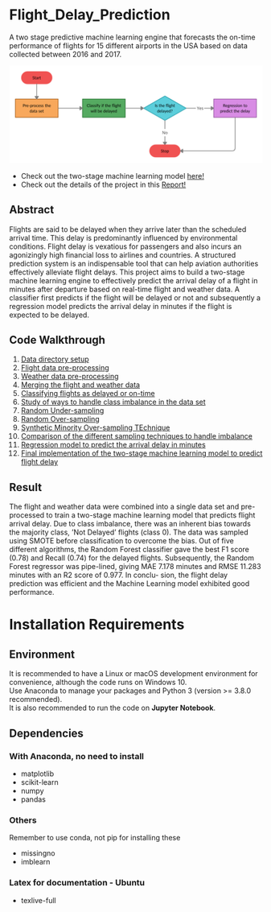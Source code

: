 # Flight_Delay_Prediction
A two stage predictive machine learning engine that forecasts the on-time performance of flights for 15 different airports in the USA based on data collected between 2016 and 2017.

![](Report/Flight_Delay_Prediction_Pipe-lining_Flowchart.png)
- Check out the two-stage machine learning model [here!](./12_Pipelined_Model.ipynb)
- Check out the details of the project in this [Report!](./Two_Stage_Flight_Delay_Prediction_Report_Nivedhitha.pdf)

## Abstract
Flights are said to be delayed when they arrive later than the scheduled arrival time. This delay is predominantly influenced by environmental conditions. Flight delay is vexatious for passengers and also incurs an agonizingly high financial loss to airlines and countries. A structured prediction system is an indispensable tool that can help aviation authorities effectively alleviate flight delays. This project aims to build a two-stage machine learning engine to effectively predict the arrival delay of a flight in minutes after departure based on real-time
flight and weather data. A classifier first predicts if the flight will be delayed or not and subsequently a regression model predicts the arrival delay in minutes if the flight is expected to be delayed.

## Code Walkthrough
1. [Data directory setup](./01_Data_Directory_Setup.ipynb)
2. [Flight data pre-processing](./02_Flight_Data_Processing.ipynb)
3. [Weather data pre-processing](./03_Weather_Data_Processing.ipynb)
4. [Merging the flight and weather data](./04_Merging_Flight_and_Weather_Data.ipynb)
5. [Classifying flights as delayed or on-time](./05_Classification.ipynb)
6. [Study of ways to handle class imbalance in the data set](./06_Handling_Imbalance.ipynb)
7. [Random Under-sampling](./07_Random_Under_Sampling.ipynb)
8. [Random Over-sampling](./08_Random_Over_Sampling.ipynb)
9. [Synthetic Minority Over-sampling TEchnique](./09_SMOTE.ipynb)
10. [Comparison of the different sampling techniques to handle imbalance](./10_Classification_Inference.ipynb)
11. [Regression model to predict the arrival delay in minutes](./11_Regression.ipynb)
12. [Final implementation of the two-stage machine learning model to predict flight delay](./12_Pipelined_Model.ipynb)

## Result
The flight and weather data were combined into a single data set and pre-processed to train a two-stage machine learning model that predicts flight arrival delay. Due to class imbalance, there was an inherent bias towards the majority class, ’Not Delayed’ flights (class 0). The data was sampled using SMOTE before classification to overcome the bias. Out of five different algorithms, the Random Forest classifier gave the best F1 score (0.78) and Recall (0.74) for the delayed flights. Subsequently, the Random Forest regressor was pipe-lined, giving MAE
7.178 minutes and RMSE 11.283 minutes with an R2 score of 0.977. In conclu- sion, the flight delay prediction was efficient and the Machine Learning model exhibited good performance.

# Installation Requirements
## Environment
It is recommended to have a Linux or macOS development environment for convenience, although the code runs on Windows 10. <br>
Use Anaconda to manage your packages and Python 3 (version >= 3.8.0 recommended). <br>
It is also recommended to run the code on <strong>Jupyter Notebook</strong>.

## Dependencies
### With Anaconda, no need to install
- matplotlib
- scikit-learn
- numpy
- pandas
### Others
Remember to use conda, not pip for installing these
- missingno
- imblearn
### Latex for documentation - Ubuntu
- texlive-full
